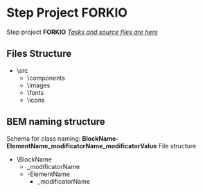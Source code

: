 # Step Project FORKIO

Step project **FORKIO** 
*[Tasks and source files are here](https://gitlab.com/dan-it/groups/js1/tree/master/src/step-project-forkio)*

## Files Structure

- \src
    - \components
    - \images
    - \fonts
    - \icons

## BEM naming structure

Schema for class naming: **BlockName-ElementName_modificatorName_modificatorValue**
File structure 

- \BlockName
    - \_modificatorName
    - \-ElementName
        - \_modificatorName